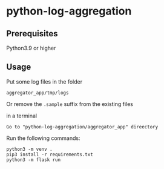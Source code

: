 # python-log-aggregation

## Prerequisites
Python3.9 or higher

## Usage
Put some log files in the folder
```
aggregator_app/tmp/logs
```
Or remove the `.sample` suffix from the existing files



in a terminal
```
Go to "python-log-aggregation/aggregator_app" direectory
```

Run the following commands:
```
python3 -m venv .
pip3 install -r requirements.txt
python3 -m flask run
```